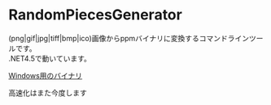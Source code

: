 ﻿RandomPiecesGenerator
=====================

(png|gif|jpg|tiff|bmp|ico)画像からppmバイナリに変換するコマンドラインツールです。  
.NET4.5で動いています。

[Windows用のバイナリ](https://dl.dropboxusercontent.com/u/39953759/RPicGen.zip "Windows用のバイナリ")

高速化はまた今度します